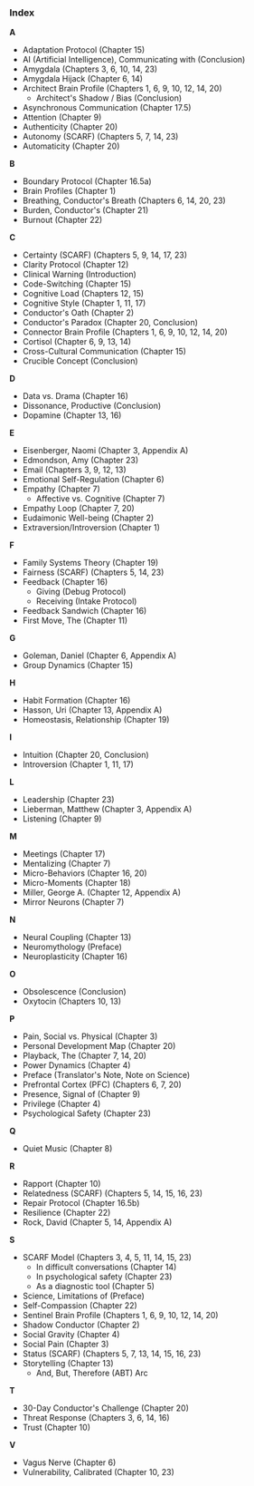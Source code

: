### **Index**

**A**
*   Adaptation Protocol (Chapter 15)
*   AI (Artificial Intelligence), Communicating with (Conclusion)
*   Amygdala (Chapters 3, 6, 10, 14, 23)
*   Amygdala Hijack (Chapter 6, 14)
*   Architect Brain Profile (Chapters 1, 6, 9, 10, 12, 14, 20)
    *   Architect's Shadow / Bias (Conclusion)
*   Asynchronous Communication (Chapter 17.5)
*   Attention (Chapter 9)
*   Authenticity (Chapter 20)
*   Autonomy (SCARF) (Chapters 5, 7, 14, 23)
*   Automaticity (Chapter 20)

**B**
*   Boundary Protocol (Chapter 16.5a)
*   Brain Profiles (Chapter 1)
*   Breathing, Conductor's Breath (Chapters 6, 14, 20, 23)
*   Burden, Conductor's (Chapter 21)
*   Burnout (Chapter 22)

**C**
*   Certainty (SCARF) (Chapters 5, 9, 14, 17, 23)
*   Clarity Protocol (Chapter 12)
*   Clinical Warning (Introduction)
*   Code-Switching (Chapter 15)
*   Cognitive Load (Chapters 12, 15)
*   Cognitive Style (Chapter 1, 11, 17)
*   Conductor's Oath (Chapter 2)
*   Conductor's Paradox (Chapter 20, Conclusion)
*   Connector Brain Profile (Chapters 1, 6, 9, 10, 12, 14, 20)
*   Cortisol (Chapter 6, 9, 13, 14)
*   Cross-Cultural Communication (Chapter 15)
*   Crucible Concept (Conclusion)

**D**
*   Data vs. Drama (Chapter 16)
*   Dissonance, Productive (Conclusion)
*   Dopamine (Chapter 13, 16)

**E**
*   Eisenberger, Naomi (Chapter 3, Appendix A)
*   Edmondson, Amy (Chapter 23)
*   Email (Chapters 3, 9, 12, 13)
*   Emotional Self-Regulation (Chapter 6)
*   Empathy (Chapter 7)
    *   Affective vs. Cognitive (Chapter 7)
*   Empathy Loop (Chapter 7, 20)
*   Eudaimonic Well-being (Chapter 2)
*   Extraversion/Introversion (Chapter 1)

**F**
*   Family Systems Theory (Chapter 19)
*   Fairness (SCARF) (Chapters 5, 14, 23)
*   Feedback (Chapter 16)
    *   Giving (Debug Protocol)
    *   Receiving (Intake Protocol)
*   Feedback Sandwich (Chapter 16)
*   First Move, The (Chapter 11)

**G**
*   Goleman, Daniel (Chapter 6, Appendix A)
*   Group Dynamics (Chapter 15)

**H**
*   Habit Formation (Chapter 16)
*   Hasson, Uri (Chapter 13, Appendix A)
*   Homeostasis, Relationship (Chapter 19)

**I**
*   Intuition (Chapter 20, Conclusion)
*   Introversion (Chapter 1, 11, 17)

**L**
*   Leadership (Chapter 23)
*   Lieberman, Matthew (Chapter 3, Appendix A)
*   Listening (Chapter 9)

**M**
*   Meetings (Chapter 17)
*   Mentalizing (Chapter 7)
*   Micro-Behaviors (Chapter 16, 20)
*   Micro-Moments (Chapter 18)
*   Miller, George A. (Chapter 12, Appendix A)
*   Mirror Neurons (Chapter 7)

**N**
*   Neural Coupling (Chapter 13)
*   Neuromythology (Preface)
*   Neuroplasticity (Chapter 16)

**O**
*   Obsolescence (Conclusion)
*   Oxytocin (Chapters 10, 13)

**P**
*   Pain, Social vs. Physical (Chapter 3)
*   Personal Development Map (Chapter 20)
*   Playback, The (Chapter 7, 14, 20)
*   Power Dynamics (Chapter 4)
*   Preface (Translator's Note, Note on Science)
*   Prefrontal Cortex (PFC) (Chapters 6, 7, 20)
*   Presence, Signal of (Chapter 9)
*   Privilege (Chapter 4)
*   Psychological Safety (Chapter 23)

**Q**
*   Quiet Music (Chapter 8)

**R**
*   Rapport (Chapter 10)
*   Relatedness (SCARF) (Chapters 5, 14, 15, 16, 23)
*   Repair Protocol (Chapter 16.5b)
*   Resilience (Chapter 22)
*   Rock, David (Chapter 5, 14, Appendix A)

**S**
*   SCARF Model (Chapters 3, 4, 5, 11, 14, 15, 23)
    *   In difficult conversations (Chapter 14)
    *   In psychological safety (Chapter 23)
    *   As a diagnostic tool (Chapter 5)
*   Science, Limitations of (Preface)
*   Self-Compassion (Chapter 22)
*   Sentinel Brain Profile (Chapters 1, 6, 9, 10, 12, 14, 20)
*   Shadow Conductor (Chapter 2)
*   Social Gravity (Chapter 4)
*   Social Pain (Chapter 3)
*   Status (SCARF) (Chapters 5, 7, 13, 14, 15, 16, 23)
*   Storytelling (Chapter 13)
    *   And, But, Therefore (ABT) Arc

**T**
*   30-Day Conductor's Challenge (Chapter 20)
*   Threat Response (Chapters 3, 6, 14, 16)
*   Trust (Chapter 10)

**V**
*   Vagus Nerve (Chapter 6)
*   Vulnerability, Calibrated (Chapter 10, 23)
